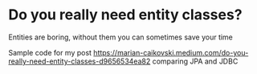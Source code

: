 # Do you really need entity classes?
Entities are boring, without them you can sometimes save your time

Sample code for my post https://marian-caikovski.medium.com/do-you-really-need-entity-classes-d9656534ea82 comparing JPA and JDBC
